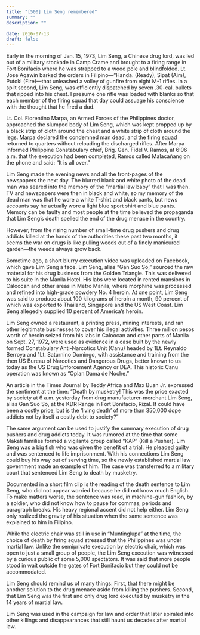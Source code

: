 ```yaml
---
title: "[500] Lim Seng remembered"
summary: ""
description: ""

date: 2016-07-13
draft: false
---
```


Early in the morning of Jan. 15, 1973, Lim Seng, a Chinese drug lord, was led out of a military stockade in Camp Crame and brought to a firing range in Fort Bonifacio where he was strapped to a wood pole and blindfolded. Lt. Jose Agawin barked the orders in Filipino—“Handa. (Ready), Sipat (Aim), Putok! (Fire)—that unleashed a volley of gunfire from eight M-1 rifles. In a split second, Lim Seng, was efficiently dispatched by seven .30-cal. bullets that ripped into his chest. I presume one rifle was loaded with blanks so that each member of the firing squad that day could assuage his conscience with the thought that he fired a dud.

Lt. Col. Florentino Marpa, an Armed Forces of the Philippines doctor, approached the slumped body of Lim Seng, which was kept propped up by a black strip of cloth around the chest and a white strip of cloth around the legs. Marpa declared the condemned man dead, and the firing squad returned to quarters without reloading the discharged rifles. After Marpa informed Philippine Constabulary chief, Brig. Gen. Fidel V. Ramos, at 6:06 a.m. that the execution had been completed, Ramos called Malacañang on the phone and said: “It is all over.”

Lim Seng made the evening news and all the front-pages of the newspapers the next day. The blurred black and white photo of the dead man was seared into the memory of the “martial law baby” that I was then.  TV and newspapers were then in black and white, so my memory of the dead man was that he wore a white T-shirt and black pants, but news accounts say he actually wore a light blue sport shirt and blue pants. Memory can be faulty and most people at the time believed the propaganda that Lim Seng’s death spelled the end of the drug menace in the country.

However, from the rising number of small-time drug pushers and drug addicts killed at the hands of the authorities these past two months, it seems the war on drugs is like pulling weeds out of a finely manicured garden—the weeds always grow back.

Sometime ago, a short blurry execution video was uploaded on Facebook, which gave Lim Seng a face.  Lim Seng, alias “Gan Suo So,” sourced the raw material for his drug business from the Golden Triangle. This was delivered to his suite in the Manila Hotel. His labs were located in rented mansions in Caloocan and other areas in Metro Manila, where morphine was processed and refined into high-grade powdery No. 4 heroin. At one point, Lim Seng was said to produce about 100 kilograms of heroin a month, 90 percent of which was exported to Thailand, Singapore and the US West Coast. Lim Seng allegedly supplied 10 percent of America’s heroin.

Lim Seng owned a restaurant, a printing press, mining interests, and ran other legitimate businesses to cover his illegal activities. Three million pesos worth of heroin seized from his labs in Caloocan and other parts of Manila on Sept. 27, 1972, were used as evidence in a case built by the newly formed Constabulary Anti-Narcotics Unit (Canu) headed by 1Lt.  Reynaldo Berroya and 1Lt. Saturnino Domingo, with assistance and training from the then US Bureau of Narcotics and Dangerous Drugs, better known to us today as the US Drug Enforcement Agency or DEA. This historic Canu operation was known as “Oplan Dama de Noche.”

An article in the Times Journal by Teddy Africa and Max Buan Jr. expressed the sentiment at the time: “Death by musketry! This was the price exacted by society at 6 a.m. yesterday from drug manufacturer-merchant Lim Seng, alias Gan Suo So, at the KDR Range in Fort Bonifacio, Rizal.  It could have been a costly price, but is the ‘living death’ of more than 350,000 dope addicts not by itself a costly debt to society?”

The same argument can be used to justify the summary execution of drug pushers and drug addicts today. It was rumored at the time that some Makati families formed a vigilante group called “KAP” (Kill a Pusher). Lim Seng was a big fish who was given the benefit of a trial. He pleaded guilty and was sentenced to life imprisonment. With his connections Lim Seng could buy his way out of serving time, so the newly established martial law government made an example of him. The case was transferred to a military court that sentenced Lim Seng to death by musketry.

Documented in a short film clip is the reading of the death sentence to Lim Seng, who did not appear worried because he did not know much English. To make matters worse, the sentence was read, in machine-gun fashion, by a soldier, who did not know how to pause for commas, periods and paragraph breaks. His heavy regional accent did not help either. Lim Seng only realized the gravity of his situation when the same sentence was explained to him in Filipino.

While the electric chair was still in use in “Muntinglupa” at the time, the choice of death by firing squad stressed that the Philippines was under martial law. Unlike the semiprivate execution by electric chair, which was open to just a small group of people, the Lim Seng execution was witnessed by a curious public of some 5,000 spectators. It was said that more people stood in wait outside the gates of Fort Bonifacio but they could not be accommodated.

Lim Seng should remind us of many things: First, that there might be another solution to the drug menace aside from killing the pushers. Second, that Lim Seng was the first and only drug lord executed by musketry in the 14 years of martial law.

Lim Seng was used in the campaign for law and order that later spiraled into other killings and disappearances that still haunt us decades after martial law.
